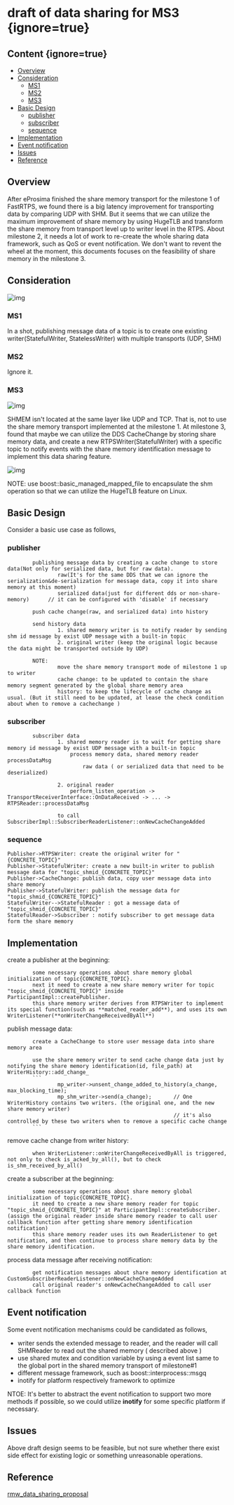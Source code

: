 # draft of data sharing for MS3 {ignore=true}

## Content {ignore=true}
<!-- @import "[TOC]" {cmd="toc" depthFrom=1 depthTo=3 orderedList=false} -->

<!-- code_chunk_output -->

- [Overview](#overview)
- [Consideration](#consideration)
  - [MS1](#ms1)
  - [MS2](#ms2)
  - [MS3](#ms3)
- [Basic Design](#basic-design)
  - [publisher](#publisher)
  - [subscriber](#subscriber)
  - [sequence](#sequence)
- [Implementation](#implementation)
- [Event notification](#event-notification)
- [Issues](#issues)
- [Reference](#reference)

<!-- /code_chunk_output -->


## Overview

After eProsima finished the share memory transport for the milestone 1 of FastRTPS, we found there is a big latency improvement for transporting data by comparing UDP with SHM. But it seems that we can utilize the maximum improvement of share memory by using HugeTLB and transform the share memory from transport level up to writer level in the RTPS. About milestone 2, it needs a lot of work to re-create the whole sharing data framework, such as QoS or event notification. We don't want to revent the wheel at the moment, this documents focuses on the feasibility of share memory in the milestone 3.

## Consideration

![img](img/ms_goal.png)

### MS1

In a shot, publishing message data of a topic is to create one existing writer(StatefulWriter, StatelessWriter) with multiple transports (UDP, SHM)

### MS2

Ignore it.

### MS3

![img](img/fastrtps_data_sharing_localhost.png)

SHMEM isn't located at the same layer like UDP and TCP. That is, not to use the share memory transport implemented at the milestone 1. At milestone 3, found that maybe we can utilize the DDS CacheChange by storing share memory data, and create a new RTPSWriter(StatefulWriter) with a specific topic to notify events with the share memory identification message to implement this data sharing feature.

![img](img/draft_design.png)


NOTE: use boost::basic_managed_mapped_file to encapsulate the shm operation so that we can utilize the HugeTLB feature on Linux.

## Basic Design

Consider a basic use case as follows,


### publisher

```
        publishing message data by creating a cache change to store data(Not only for serialized data, but for raw data).
                raw(It's for the same DDS that we can ignore the serialization&de-serialization for message data, copy it into share memory at this moment)
                serialized data(just for different dds or non-share-memory)      // it can be configured with 'disable' if necessary

        push cache change(raw, and serialized data) into history

        send history data
                1. shared memory writer is to notify reader by sending shm id message by exist UDP message with a built-in topic
                2. original writer (keep the original logic because the data might be transported outside by UDP)

        NOTE:
                move the share memory transport mode of milestone 1 up to writer
                cache change: to be updated to contain the share memory segment generated by the global share memory area
                history: to keep the lifecycle of cache change as usual. (But it still need to be updated, at lease the check condition about when to remove a cachechange )
```

### subscriber

```
        subscriber data
                1. shared memory reader is to wait for getting share memory id message by exist UDP message with a built-in topic
                    process memory data, shared memory reader processDataMsg
                        raw data ( or serialized data that need to be deserialized)

                2. original reader
                    perform_listen_operation -> TransportReceiverInterface::OnDataReceived -> ... -> RTPSReader::processDataMsg

                to call SubscriberImpl::SubscriberReaderListener::onNewCacheChangeAdded
```

### sequence

```sequence
Publisher->RTPSWriter: create the original writer for "{CONCRETE_TOPIC}"
Publisher->StatefulWriter: create a new built-in writer to publish message data for "topic_shmid_{CONCRETE_TOPIC}"
Publisher->CacheChange: publish data, copy user message data into share memory
Publisher->StatefulWriter: publish the message data for "topic_shmid_{CONCRETE_TOPIC}"
StatefulWriter-->StatefulReader : got a message data of "topic_shmid_{CONCRETE_TOPIC}"
StatefulReader->Subscriber : notify subscriber to get message data form the share memory
```

## Implementation

create a publisher at the beginning:

```
        some necessary operations about share memory global initialization of topic{CONCRETE_TOPIC}.
        next it need to create a new share memory writer for topic "topic_shmid_{CONCRETE_TOPIC}" inside ParticipantImpl::createPublisher.
        this share memory writer derives from RTPSWriter to implement its special function(such as **matched_reader_add**), and uses its own WriterListener(**onWriterChangeReceivedByAll**)
```

publish message data:

```
        create a CacheChange to store user message data into share memory area

        use the share memory writer to send cache change data just by notifying the share memory identification(id, file_path) at WriterHistory::add_change_
        ```
                mp_writer->unsent_change_added_to_history(a_change, max_blocking_time);
                mp_shm_writer->send(a_change);       // One WriterHistory contains two writers. (the original one, and the new share memory writer)
                                                     // it's also controlled by these two writers when to remove a specific cache change
        ```
```

remove cache change from writer history:

```
        when WriterListener::onWriterChangeReceivedByAll is triggered, not only to check is_acked_by_all(), but to check is_shm_received_by_all()
```

create a subscriber at the beginning:

```
        some necessary operations about share memory global initialization of topic{CONCRETE_TOPIC}.
        it need to create a new share memory reader for topic "topic_shmid_{CONCRETE_TOPIC}" at ParticipantImpl::createSubscriber. (assign the original reader inside share memory reader to call user callback function after getting share memory identification notification)
        this share memory reader uses its own ReaderListener to get notification, and then continue to process share memory data by the share memory identification.
```

process data message after receiving notification:

```
        get notification messages about share memory identification at CustomSubscriberReaderListener::onNewCacheChangeAdded
        call original reader's onNewCacheChangeAdded to call user callback function
```

## Event notification

Some event notification mechanisms could be candidated as follows,

- writer sends the extended message to reader, and the reader will call SHMReader to read out the shared memory ( described above )
- use shared mutex and condition variable by using a event list same to the global port in the shared memory transport of milestone#1
- different message framework, such as boost::interprocess::msgq
- inotify for platform respectively framework to optimize

NTOE: It's better to abstract the event notification to support two more methods if possible, so we could utilize **inotify** for some specific platform if necessary.

## Issues
Above draft design seems to be feasible, but not sure whether there exist side effect for existing logic or something unreasonable operations.

## Reference

[rmw_data_sharing_proposal](rmw_data_sharing_proposal.md)
